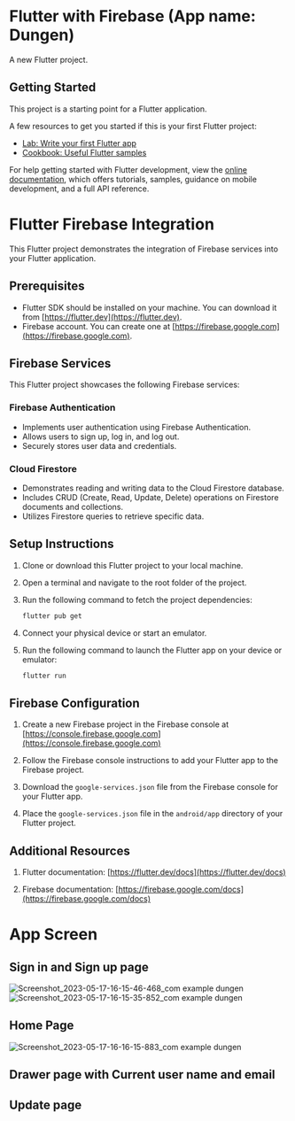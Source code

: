 # Flutter with Firebase (App name: Dungen)

A new Flutter project.

## Getting Started

This project is a starting point for a Flutter application.

A few resources to get you started if this is your first Flutter project:

- [Lab: Write your first Flutter app](https://docs.flutter.dev/get-started/codelab)
- [Cookbook: Useful Flutter samples](https://docs.flutter.dev/cookbook)

For help getting started with Flutter development, view the
[online documentation](https://docs.flutter.dev/), which offers tutorials,
samples, guidance on mobile development, and a full API reference.

# Flutter Firebase Integration

This Flutter project demonstrates the integration of Firebase services into your Flutter application.

## Prerequisites

- Flutter SDK should be installed on your machine. You can download it from [https://flutter.dev](https://flutter.dev).
- Firebase account. You can create one at [https://firebase.google.com](https://firebase.google.com).

## Firebase Services

This Flutter project showcases the following Firebase services:

### Firebase Authentication

- Implements user authentication using Firebase Authentication.
- Allows users to sign up, log in, and log out.
- Securely stores user data and credentials.

### Cloud Firestore

- Demonstrates reading and writing data to the Cloud Firestore database.
- Includes CRUD (Create, Read, Update, Delete) operations on Firestore documents and collections.
- Utilizes Firestore queries to retrieve specific data.


## Setup Instructions

1. Clone or download this Flutter project to your local machine.

2. Open a terminal and navigate to the root folder of the project.

3. Run the following command to fetch the project dependencies:

   ```bash
   flutter pub get
   
4. Connect your physical device or start an emulator.

5. Run the following command to launch the Flutter app on your device or emulator: 
   
   ```bash
   flutter run
   
## Firebase Configuration

1. Create a new Firebase project in the Firebase console at [https://console.firebase.google.com](https://console.firebase.google.com)

2. Follow the Firebase console instructions to add your Flutter app to the Firebase project.

3. Download the `google-services.json` file from the Firebase console for your Flutter app.

4. Place the `google-services.json` file in the `android/app` directory of your Flutter project.

## Additional Resources

1. Flutter documentation: [https://flutter.dev/docs](https://flutter.dev/docs)

2. Firebase documentation: [https://firebase.google.com/docs](https://firebase.google.com/docs)

# App Screen

## Sign in and Sign up page

![Screenshot_2023-05-17-16-15-46-468_com example dungen](https://github.com/Praveenkumark17/Flutter-with-Firebase-login/assets/95238197/bfa8b6d1-2f9e-47e9-a3c6-233180b15bfd)
![Screenshot_2023-05-17-16-15-35-852_com example dungen](https://github.com/Praveenkumark17/Flutter-with-Firebase-login/assets/95238197/dd1d077a-effd-4eca-98b0-c6c8187f8b16)

## Home Page

![Screenshot_2023-05-17-16-16-15-883_com example dungen](https://github.com/Praveenkumark17/Flutter-with-Firebase-login/assets/95238197/e15e25d8-6bc0-42ad-ba8f-cf6d0984f04c)

## Drawer page with Current user name and email



## Update page
